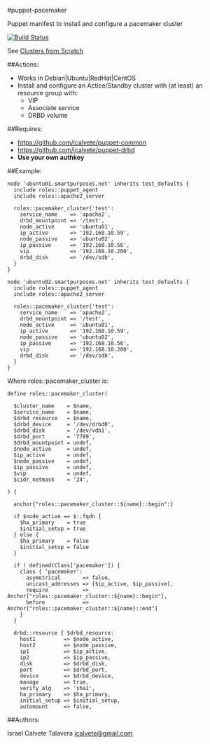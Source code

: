 #puppet-pacemaker

Puppet manifest to install and configure a pacemaker cluster

[![Build Status](https://secure.travis-ci.org/icalvete/puppet-pacemaker.png)](http://travis-ci.org/icalvete/puppet-pacemaker)

See [Clusters from Scratch](http://clusterlabs.org/doc/en-US/Pacemaker/1.1-crmsh/html/Clusters_from_Scratch/index.html)

##Actions:

* Works in Debian|Ubuntu|RedHat|CentOS
* Install and configure an Actice/Standby cluster with (at least) an resource group with:
  + VIP
  + Associate service
  + DRBD volume

##Requires:

* https://github.com/icalvete/puppet-common
* https://github.com/icalvete/puppet-drbd 
* **Use your own authkey**

##Example:


```
node 'ubuntu01.smartpurposes.net' inherits test_defaults {
  include roles::puppet_agent
  include roles::apache2_server

  roles::pacemaker_cluster{'test':
    service_name    => 'apache2',
    drbd_mountpoint => '/test',
    node_active     => 'ubuntu01',
    ip_active       => '192.168.10.59',
    node_passive    => 'ubuntu02',
    ip_passive      => '192.168.10.56',
    vip             => '192.168.10.200',
    drbd_disk       => '/dev/sdb',
  }
}

node 'ubuntu02.smartpurposes.net' inherits test_defaults {
  include roles::puppet_agent
  include roles::apache2_server

  roles::pacemaker_cluster{'test':
    service_name    => 'apache2',
    drbd_mountpoint => '/test',
    node_active     => 'ubuntu01',
    ip_active       => '192.168.10.59',
    node_passive    => 'ubuntu02',
    ip_passive      => '192.168.10.56',
    vip             => '192.168.10.200',
    drbd_disk       => '/dev/sdb',
  }
}
```

Where  roles::pacemaker_cluster is:


```
define roles::pacemaker_cluster(

  $cluster_name    = $name,
  $service_name    = $name,
  $drbd_resource   = $name,
  $drbd_device     = '/dev/drbd0',
  $drbd_disk       = '/dev/vdb1',
  $drbd_port       = '7789',
  $drbd_mountpoint = undef,
  $node_active     = undef,
  $ip_active       = undef,
  $node_passive    = undef,
  $ip_passive      = undef,
  $vip             = undef,
  $cidr_netmask    = '24',

) {
  
  anchor{"roles::pacemaker_cluster::${name}::begin":}
    
  if $node_active == $::fqdn {
    $ha_primary    = true
    $initial_setup = true
  } else {
    $ha_primary    = false
    $initial_setup = false
  }

  if ! defined(Class['pacemaker']) {
    class { 'pacemaker':
      asymetrical       => false,
      unicast_addresses => [$ip_active, $ip_passive],
      require           => Anchor["roles::pacemaker_cluster::${name}::begin"],
      before            => Anchor["roles::pacemaker_cluster::${name}::end"]
    }
  }
  
  drbd::resource { $drbd_resource:
    host1         => $node_active,
    host2         => $node_passive,
    ip1           => $ip_active,
    ip2           => $ip_passive,
    disk          => $drbd_disk,
    port          => $drbd_port,
    device        => $drbd_device,
    manage        => true,
    verify_alg    => 'sha1',
    ha_primary    => $ha_primary,
    initial_setup => $initial_setup,
    automount     => false,
```

##Authors:

Israel Calvete Talavera <icalvete@gmail.com>

